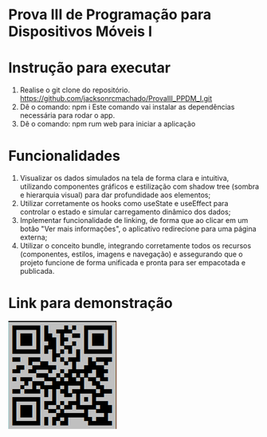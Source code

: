 # Prova III de Programação para Dispositivos Móveis I
# Instrução para executar
1) Realise o git clone do repositório.
   https://github.com/jacksonrcmachado/ProvaIII_PPDM_I.git
2) Dê o comando: npm i
   Este comando vai instalar as dependências necessária para rodar o app.
3) Dê o comando: npm rum web para iniciar a aplicação
# Funcionalidades
1) Visualizar os dados simulados na tela de forma clara e intuitiva, utilizando componentes gráficos e estilização com shadow tree (sombra e hierarquia visual) para dar profundidade aos elementos;
2) Utilizar corretamente os hooks como useState e useEffect para controlar o estado e simular carregamento dinâmico dos dados;
3) Implementar funcionalidade de linking, de forma que ao clicar em um botão "Ver mais informações", o aplicativo redirecione para uma página externa;
4) Utilizar o conceito bundle, integrando corretamente todos os recursos (componentes, estilos, imagens e navegação) e assegurando que o projeto funcione de forma unificada e pronta para ser empacotada e publicada.


# Link para demonstração
![QR Code](minha-saude-hoje/assets/QR%20Code.png)
